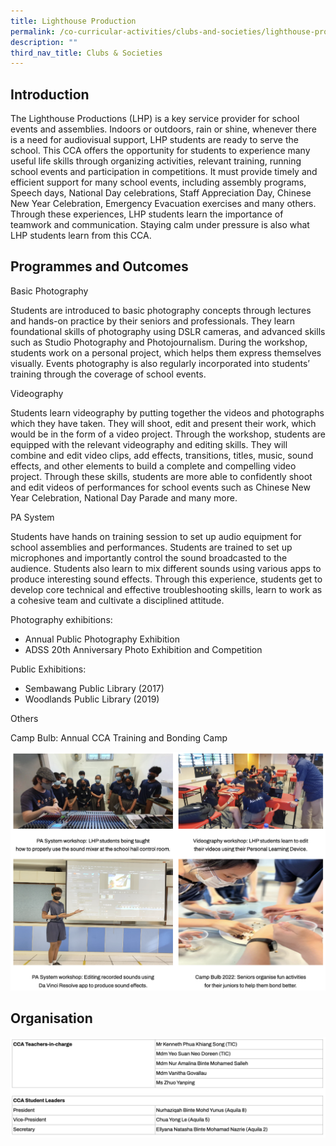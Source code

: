 ```yaml
---
title: Lighthouse Production
permalink: /co-curricular-activities/clubs-and-societies/lighthouse-production/permalink/
description: ""
third_nav_title: Clubs & Societies
---
```

Introduction
------------

The Lighthouse Productions (LHP) is a key service provider for school events and assemblies. Indoors or outdoors, rain or shine, whenever there is a need for audiovisual support, LHP students are ready to serve the school. This CCA offers the opportunity for students to experience many useful life skills through organizing activities, relevant training, running school events and participation in competitions. It must provide timely and efficient support for many school events, including assembly programs, Speech days, National Day celebrations, Staff Appreciation Day, Chinese New Year Celebration, Emergency Evacuation exercises and many others. Through these experiences, LHP students learn the importance of teamwork and communication. Staying calm under pressure is also what LHP students learn from this CCA.

Programmes and Outcomes
-----------------------

Basic Photography

Students are introduced to basic photography concepts through lectures and hands-on practice by their seniors and professionals. They learn foundational skills of photography using DSLR cameras, and advanced skills such as Studio Photography and Photojournalism. During the workshop, students work on a personal project, which helps them express themselves visually. Events photography is also regularly incorporated into students’ training through the coverage of school events.

  

Videography

Students learn videography by putting together the videos and photographs which they have taken. They will shoot, edit and present their work, which would be in the form of a video project. Through the workshop, students are equipped with the relevant videography and editing skills. They will combine and edit video clips, add effects, transitions, titles, music, sound effects, and other elements to build a complete and compelling video project. Through these skills, students are more able to confidently shoot and edit videos of performances for school events such as Chinese New Year Celebration, National Day Parade and many more.

  

PA System

Students have hands on training session to set up audio equipment for school assemblies and performances. Students are trained to set up microphones and importantly control the sound broadcasted to the audience. Students also learn to mix different sounds using various apps to produce interesting sound effects. Through this experience, students get to develop core technical and effective troubleshooting skills, learn to work as a cohesive team and cultivate a disciplined attitude.

  

Photography exhibitions:

*   Annual Public Photography Exhibition
*   ADSS 20th Anniversary Photo Exhibition and Competition

  

Public Exhibitions:

*   Sembawang Public Library (2017)
*   Woodlands Public Library (2019)

  

Others

Camp Bulb: Annual CCA Training and Bonding Camp

![](/images/lighthouse2.png)

Organisation
------------

![](/images/lighthouse.png)